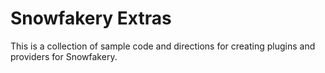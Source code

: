 # Snowfakery Extras

This is a collection of sample code and directions for creating plugins and providers for Snowfakery.

